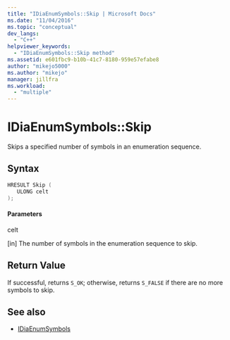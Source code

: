 ```yaml
---
title: "IDiaEnumSymbols::Skip | Microsoft Docs"
ms.date: "11/04/2016"
ms.topic: "conceptual"
dev_langs:
  - "C++"
helpviewer_keywords:
  - "IDiaEnumSymbols::Skip method"
ms.assetid: e601fbc9-b10b-41c7-8180-959e57efabe8
author: "mikejo5000"
ms.author: "mikejo"
manager: jillfra
ms.workload:
  - "multiple"
---
```

# IDiaEnumSymbols::Skip
Skips a specified number of symbols in an enumeration sequence.

## Syntax

```C++
HRESULT Skip ( 
   ULONG celt
);
```

#### Parameters
 celt

[in] The number of symbols in the enumeration sequence to skip.

## Return Value
 If successful, returns `S_OK`; otherwise, returns `S_FALSE` if there are no more symbols to skip.

## See also
- [IDiaEnumSymbols](../../debugger/debug-interface-access/idiaenumsymbols.md)